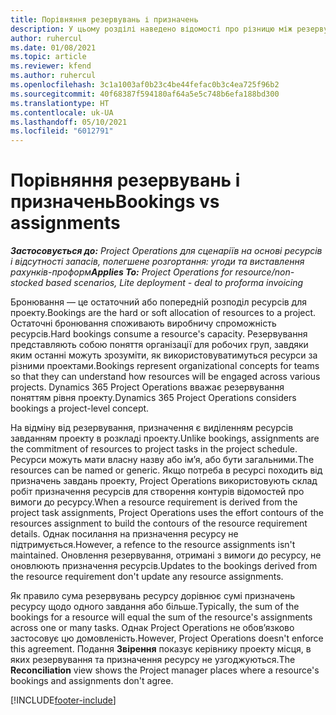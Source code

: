 ```yaml
---
title: Порівняння резервувань і призначень
description: У цьому розділі наведено відомості про різницю між резервуваннями ресурсів і призначеннями ресурсів.
author: ruhercul
ms.date: 01/08/2021
ms.topic: article
ms.reviewer: kfend
ms.author: ruhercul
ms.openlocfilehash: 3c1a1003af0b23c4be44fefac0b3c4ea725f96b2
ms.sourcegitcommit: 40f68387f594180af64a5e5c748b6efa188bd300
ms.translationtype: HT
ms.contentlocale: uk-UA
ms.lasthandoff: 05/10/2021
ms.locfileid: "6012791"
---
```

# <a name="bookings-vs-assignments"></a><span data-ttu-id="47f99-103">Порівняння резервувань і призначень</span><span class="sxs-lookup"><span data-stu-id="47f99-103">Bookings vs assignments</span></span>

<span data-ttu-id="47f99-104">_**Застосовується до:** Project Operations для сценаріїв на основі ресурсів і відсутності запасів, полегшене розгортання: угоди та виставлення рахунків-проформ_</span><span class="sxs-lookup"><span data-stu-id="47f99-104">_**Applies To:** Project Operations for resource/non-stocked based scenarios, Lite deployment - deal to proforma invoicing_</span></span>

<span data-ttu-id="47f99-105">Бронювання — це остаточний або попередній розподіл ресурсів для проекту.</span><span class="sxs-lookup"><span data-stu-id="47f99-105">Bookings are the hard or soft allocation of resources to a project.</span></span> <span data-ttu-id="47f99-106">Остаточні бронювання споживають виробничу спроможність ресурсів.</span><span class="sxs-lookup"><span data-stu-id="47f99-106">Hard bookings consume a resource's capacity.</span></span> <span data-ttu-id="47f99-107">Резервування представляють собою поняття організації для робочих груп, завдяки яким останні можуть зрозуміти, як використовуватимуться ресурси за різними проектами.</span><span class="sxs-lookup"><span data-stu-id="47f99-107">Bookings represent organizational concepts for teams so that they can understand how resources will be engaged across various projects.</span></span> <span data-ttu-id="47f99-108">Dynamics 365 Project Operations вважає резервування поняттям рівня проекту.</span><span class="sxs-lookup"><span data-stu-id="47f99-108">Dynamics 365 Project Operations considers bookings a project-level concept.</span></span> 

<span data-ttu-id="47f99-109">На відміну від резервування, призначення є виділенням ресурсів завданням проекту в розкладі проекту.</span><span class="sxs-lookup"><span data-stu-id="47f99-109">Unlike bookings, assignments are the commitment of resources to project tasks in the project schedule.</span></span> <span data-ttu-id="47f99-110">Ресурси можуть мати власну назву або ім’я, або бути загальними.</span><span class="sxs-lookup"><span data-stu-id="47f99-110">The resources can be named or generic.</span></span>  <span data-ttu-id="47f99-111">Якщо потреба в ресурсі походить від призначень завдань проекту, Project Operations використовують склад робіт призначення ресурсів для створення контурів відомостей про вимоги до ресурсу.</span><span class="sxs-lookup"><span data-stu-id="47f99-111">When a resource requirement is derived from the project task assignments, Project Operations uses the effort contours of the resources assignment to build the contours of the resource requirement details.</span></span> <span data-ttu-id="47f99-112">Однак посилання на призначення ресурсу не підтримується.</span><span class="sxs-lookup"><span data-stu-id="47f99-112">However, a refence to the resource assignments isn't maintained.</span></span> <span data-ttu-id="47f99-113">Оновлення резервування, отримані з вимоги до ресурсу, не оновлюють призначення ресурсів.</span><span class="sxs-lookup"><span data-stu-id="47f99-113">Updates to the bookings derived from the resource requirement don't update any resource assignments.</span></span>

<span data-ttu-id="47f99-114">Як правило сума резервувань ресурсу дорівнює сумі призначень ресурсу щодо одного завдання або більше.</span><span class="sxs-lookup"><span data-stu-id="47f99-114">Typically, the sum of the bookings for a resource will equal the sum of the resource's assignments across one or many tasks.</span></span> <span data-ttu-id="47f99-115">Однак Project Operations не обов’язково застосовує цю домовленість.</span><span class="sxs-lookup"><span data-stu-id="47f99-115">However, Project Operations doesn't enforce this agreement.</span></span> <span data-ttu-id="47f99-116">Подання **Звірення** показує керівнику проекту місця, в яких резервування та призначення ресурсу не узгоджуються.</span><span class="sxs-lookup"><span data-stu-id="47f99-116">The **Reconciliation** view shows the Project manager places where a resource's bookings and assignments don't agree.</span></span>




[!INCLUDE[footer-include](../includes/footer-banner.md)]